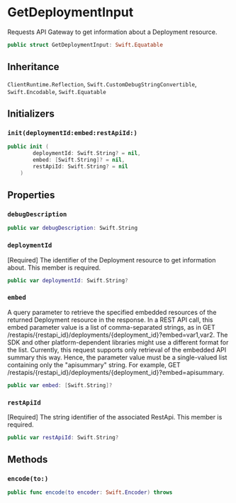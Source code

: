 # GetDeploymentInput

Requests API Gateway to get information about a Deployment resource.

``` swift
public struct GetDeploymentInput: Swift.Equatable 
```

## Inheritance

`ClientRuntime.Reflection`, `Swift.CustomDebugStringConvertible`, `Swift.Encodable`, `Swift.Equatable`

## Initializers

### `init(deploymentId:embed:restApiId:)`

``` swift
public init (
        deploymentId: Swift.String? = nil,
        embed: [Swift.String]? = nil,
        restApiId: Swift.String? = nil
    )
```

## Properties

### `debugDescription`

``` swift
public var debugDescription: Swift.String 
```

### `deploymentId`

\[Required\] The identifier of the Deployment resource to get information about.
This member is required.

``` swift
public var deploymentId: Swift.String?
```

### `embed`

A query parameter to retrieve the specified embedded resources of the returned Deployment resource in the response. In a REST API call, this embed parameter value is a list of comma-separated strings, as in  GET /restapis/{restapi\_id}/deployments/{deployment\_id}?embed=var1,var2. The SDK and other platform-dependent libraries might use a different format for the list. Currently, this request supports only retrieval of the embedded API summary this way. Hence, the parameter value must be a single-valued list containing only the "apisummary" string.  For example, GET /restapis/{restapi\_id}/deployments/{deployment\_id}?embed=apisummary.

``` swift
public var embed: [Swift.String]?
```

### `restApiId`

\[Required\] The string identifier of the associated RestApi.
This member is required.

``` swift
public var restApiId: Swift.String?
```

## Methods

### `encode(to:)`

``` swift
public func encode(to encoder: Swift.Encoder) throws 
```
